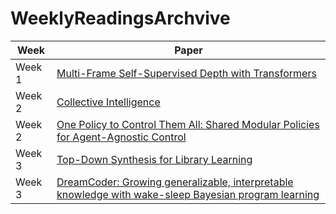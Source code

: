 # WeeklyReadingsArchvive

| Week   | Paper                                                                                                          |
|--------|----------------------------------------------------------------------------------------------------------------|
| Week 1 | [Multi-Frame Self-Supervised Depth with Transformers](https://arxiv.org/pdf/2204.07616.pdf)                  |
| Week 2 | [Collective Intelligence](https://browse.arxiv.org/pdf/2111.14377.pdf)                                        |
| Week 2 | [One Policy to Control Them All: Shared Modular Policies for Agent-Agnostic Control](https://arxiv.org/pdf/2007.04976.pdf) |
| Week 3 | [Top-Down Synthesis for Library Learning](https://arxiv.org/pdf/2211.16605.pdf)  |
| Week 3 | [DreamCoder: Growing generalizable, interpretable knowledge with wake-sleep Bayesian program learning](https://arxiv.org/pdf/2006.08381.pdf) |
